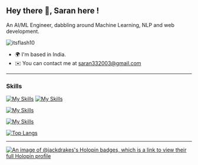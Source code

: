 ## Hey there 👋, Saran here !

An AI/ML Engineer, dabbling around Machine Learning, NLP and web development.


<p align="left"> <img src="https://komarev.com/ghpvc/?username=Jackdrakes&label=Profile%20views&color=0e75b6&style=flat" alt="itsflash10" /> </p>



* 🌍  I'm based in India.
* ✉️  You can contact me at [saran332003@gmail.com](mailto:saran332003@gmail.com)

---

### Skills
[![My Skills](https://skillicons.dev/icons?i=nextjs&theme=light)](https://skillicons.dev)
[![My Skills](https://skillicons.dev/icons?i=prisma,react,html,css,tailwind,ts&theme=dark)](https://skillicons.dev)

[![My Skills](https://skillicons.dev/icons?i=python,tensorflow,&theme=dark)](https://skillicons.dev)

[![My Skills](https://skillicons.dev/icons?i=git,github,ubuntu,&theme=dark)](https://skillicons.dev)


[![Top Langs](https://github-readme-stats.vercel.app/api/top-langs/?username=Jackdrakes&layout=compact&theme=github_dark)]()


---


[![An image of @jackdrakes's Holopin badges, which is a link to view their full Holopin profile](https://holopin.me/jackdrakes)](https://holopin.io/@jackdrakes)
<!--
**Jackdrakes/Jackdrakes** is a ✨ _special_ ✨ repository because its `README.md` (this file) appears on your GitHub profile.

Here are some ideas to get you started:

- 🔭 I’m currently working on ...
- 🌱 I’m currently learning ...
- 👯 I’m looking to collaborate on ...
- 🤔 I’m looking for help with ...
- 💬 Ask me about ...
- 📫 How to reach me: ...
- 😄 Pronouns: ...
- ⚡ Fun fact: ...
-->
